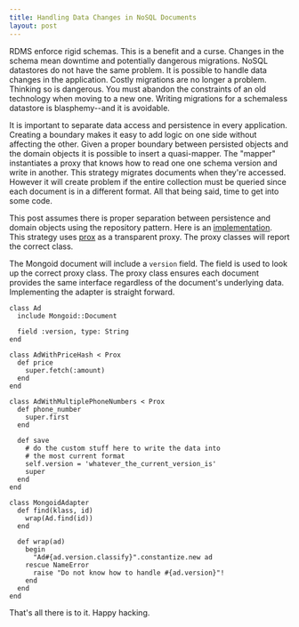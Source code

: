 ```yaml
---
title: Handling Data Changes in NoSQL Documents
layout: post
---
```


RDMS enforce rigid schemas. This is a benefit and a curse. Changes in
the schema mean downtime and potentially dangerous migrations. NoSQL
datastores do not have the same problem. It is possible to handle data
changes in the application. Costly migrations are no longer a problem.
Thinking so is dangerous. You must abandon the constraints of an old
technology when moving to a new one. Writing migrations for a
schemaless datastore is blasphemy--and it is avoidable.

It is important to separate data access and persistence in every
application. Creating a boundary makes it easy to add logic on one
side without affecting the other. Given a proper boundary between
persisted objects and the domain objects it is possible to insert a
quasi-mapper. The "mapper" instantiates a proxy that knows how to read
one one schema version and write in another. This strategy migrates
documents when they're accessed. However it will create problem if the
entire collection must be queried since each document is in a
different format. All that being said, time to get into some code.

This post assumes there is proper separation between persistence and
domain objects using the repository pattern. Here is an
[implementation](http://hawkins.io/2013/10/implementing_the_repository_pattern/).
This strategy uses [prox](http://rubygems.org/gems/prox) as a transparent proxy.
The proxy classes will report the correct class.

The Mongoid document will include a `version` field. The field is used
to look up the correct proxy class. The proxy class ensures each
document provides the same interface regardless of the document's
underlying data. Implementing the adapter is straight forward.

    class Ad
      include Mongoid::Document

      field :version, type: String
    end

    class AdWithPriceHash < Prox
      def price
        super.fetch(:amount)
      end
    end

    class AdWithMultiplePhoneNumbers < Prox
      def phone_number
        super.first
      end

      def save
        # do the custom stuff here to write the data into
        # the most current format
        self.version = 'whatever_the_current_version_is'
        super
      end
    end

    class MongoidAdapter
      def find(klass, id)
        wrap(Ad.find(id))
      end

      def wrap(ad)
        begin
          "Ad#{ad.version.classify}".constantize.new ad
        rescue NameError 
          raise "Do not know how to handle #{ad.version}"!
        end
      end
    end

That's all there is to it. Happy hacking.
